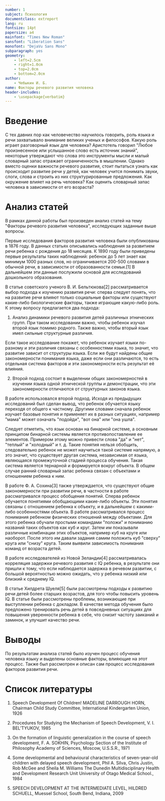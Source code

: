```yaml
---
number: 1
subject: Психология
documentclass: extreport
lang: ru
fontsize: 14pt
papersize: a4
mainfont: "Times New Roman"
sansfont: "Liberation Sans"
monofont: "DejaVu Sans Mono"
subparagraph: yes
geometry:
    - left=2.5cm
    - right=1.0cm
    - top=2.0cm
    - bottom=2.0cm
author:
	- Чебыкин И. Б.
name: Факторы речевого развития человека
header-includes:
	- \usepackage{verbatim}
---
```


# Введение

С тех давних пор как человечество научилось говорить, роль языка и речи захватывало
внимание великих ученых и философов. Какую роль играет разговорный язык для человека?
Аристотель говорил "Любое произнесенное или услышанное слово есть источник знаний",
некоторые утверждают что слова это инструменты мысли и малый словарный запас
отражает ограниченность в мышлении. Однако вместо оценки важности речевого
развития, стоит пытаться узнать как происходит развитие речи у детей, как человек
учится понимать звуки, слоги, слова и строить из них структурированные предложения.
Как окружение влияет на речь человека? Как оценить словарный запас человека
в зависимости от его возраста?

# Анализ статей

В рамках данной работы был произведен анализ статей на тему
"Факторы речевого развития человека", исследующих заданные выше вопросы.

Первые исследования факторов развития человека были опубликованы в 1876 году.
В данных статьях описывались наблюдения за развитием речи ребенка с рождения
до 18 месяцев. К 1890 году были приведены первые результаты таких наблюдений:
ребенок до 5 лет знает как минимум 1000 разных слов, но ограничивается 200-500
словами в обычной речи, в зависимости от образованности семьи.[1] В дальнейшем
эти данные послужили основой для исследований дошкольного образования.

В статье советского ученого В. И. Бельтюкова[2] рассматривается выбор подхода к
изучению развития речи: сперва следует понять, что на развитие речи влияют
только социальные факторы или существуют какие-либо биологические факторы,
также играющие какую-либо роль. К этому вопросу предлагается два подхода:

1. Анализ динамики речевого развития детей различных этнических групп.
При таком исследовании важно, чтобы ребенок изучал второй язык помимо родного.
Также важно, чтобы вторый язык имел сильные структурные различия.

Если такое исследование покажет, что ребенок изучает языки по-разному и эти различия
связаны с особенностями языка, то значит, что развитие зависит от структуры языка.
Если же будут найдены общие закономерности понимания языка, даже если они различаются,
то есть отдельная система факторов и эти закономерности есть результат её влияния.

2. Второй подход состоит в выделении общих закономерностей в изучении языка
одной этнической группы и демонстрации, что эти закономерности отличаются от
структурных законов языка.

В работе использовался второй подход. Исходя из предыдущих исследований был
сделан вывод, что ребенок обучается языку переходя от общего к частному. Другими
словами сначала ребенок изучает базовые понятия и применяет их в разных ситуациях,
например "мама" может означать "подойди", "вот она" или "она ушла".

Следует отметить, что язык основан на бинарной системе, а основным принципом
бинарной системы является противопоставление ее элементов. Примером этому можно
привести слова "да" и "нет", "теплый" и "холодный" и т. д. Такие понятия нельзя
обобщить, следовательно ребенок не может научиться такой системе напрямую, а это
значит, что существует другая система, независимая от языка, являющаяся промежуточной
стадией процесса обучения. Такая система является тернарной и формируется вокруг
объекта. В общем случае ранний словарный запас ребенка связан с объектами и отношением
ребенка к ним.

В работе Ф. А. Сохина[3] также утверждается, что существуют общие закономерности
при развитии речи, в частности в работе рассматривался процесс обобщения понятий.
Сперва ребенок обучается понятиями обобщающими какие-либо объекты. Эти понятия
связаны с отношением ребенка к объекту, и в дальнейшем с какими-либо особенностями объекта.
В работе рассматривался процесс понимания ребенком физических отношений между
объектами. Для этого ребенка обучали простыми командами "положи" и пониманию
названий таких объектов как куб и круг. Затем им показывали различные комбинации
этих объектов, например куб на круге или наоборот. После этого им давали задания
самим положить куб "сверху" круга или "снизу" круга. Таким выявили зависимость
понимания команд от возраста детей.

В работе исследователей из Новой Зеландии[4] рассматривалась корреляция задержки
речевого развития c IQ ребенка, в результате они пришли к тому,
что если наблюдается задержка в речевом развитии, с большой вероятностью можно
ожидать, что у ребенка низкий или близкий к среднему IQ.

В статье Хилдрета Шуеля[5] были рассмотрены подходы к развитию речи детей более
старших возрастов, для того чтобы повысить уровень IQ. В статье были рассмотрены
проблемы, возникающие при выступлении ребенка с докладом. В качестве метода
обучения было предложено тренировать речь детей в повседневных ситуациях для
повышения уверенности ребенка в себе, что снизит частоту заиканий и заминок, и
улучшит качество речи.

# Выводы

По результатам анализа статей было изучен процесс обучения человека языку и
выделены основные факторы, влияющие на этот процесс. Также был рассмотрен и
описан сам процесс исследования факторов развития речи.

# Список литературы

1. Speech Development Of Children! MADELINE DARROUGH HORN,
Chairman Child Study Committee, International Kindergarten Union, 1926

2. Procedures for Studying the Mechanism of Speech Development, V. I. BEL’TYUKOV,
1985

3. On the formation of linguistic generalization in the course of speech development,
F. A. SOKHIN, Psychology Section of the Institute of Philosophy Academy of Sciences, Moscow, U.S.S.R., 1971

4. Some developmental and behavioural characteristics of seven-year-old children with
delayed speech development, Phil A. Silva, Chris Justin, Rob McGee and Sheila M. Williams
The Dunedin Multidisciplinary Health and Development Research Unit University of Otago Medical School., 1984

5. SPEECH DEVELOPMENT AT THE INTERMEDIATE LEVEL, HILDRED SCHUELL, Muessel School, South Bend, Indiana, 2009
